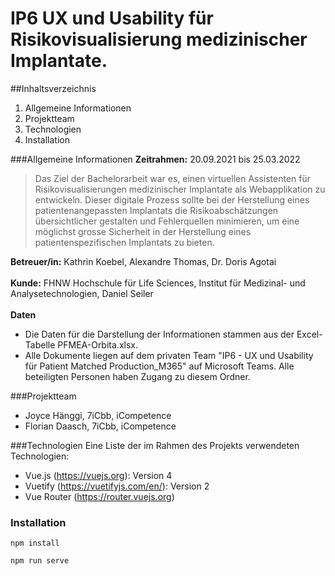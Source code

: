 # IP6 UX und Usability für Risikovisualisierung medizinischer Implantate.


##Inhaltsverzeichnis
1. Allgemeine Informationen 
2. Projektteam
3. Technologien
4. Installation

###Allgemeine Informationen
**Zeitrahmen:** 20.09.2021 bis 25.03.2022
>Das Ziel der Bachelorarbeit war es, einen virtuellen Assistenten für Risikovisualisierungen medizinischer Implantate als Webapplikation zu entwickeln. 
Dieser digitale Prozess sollte bei der Herstellung eines patientenangepassten Implantats die Risikoabschätzungen übersichtlicher gestalten und Fehlerquellen minimieren, um eine möglichst grosse Sicherheit in der Herstellung eines patientenspezifischen Implantats zu bieten.


**Betreuer/in:** Kathrin Koebel, Alexandre Thomas, Dr. Doris Agotai
<br>
<br>
**Kunde:** FHNW Hochschule für Life Sciences, Institut für Medizinal- und Analysetechnologien, Daniel Seiler
<br>
<br>
**Daten**
* Die Daten für die Darstellung der Informationen stammen aus der Excel-Tabelle PFMEA-Orbita.xlsx.
* Alle Dokumente liegen auf dem privaten Team "IP6 - UX und Usability für Patient Matched Production_M365" auf Microsoft Teams. Alle beteiligten Personen haben Zugang zu diesem Ordner.

###Projektteam
* Joyce Hänggi, 7iCbb, iCompetence
* Florian Daasch, 7iCbb, iCompetence

###Technologien
Eine Liste der im Rahmen des Projekts verwendeten Technologien:
* Vue.js (https://vuejs.org): Version 4
* Vuetify (https://vuetifyjs.com/en/): Version 2
* Vue Router (https://router.vuejs.org)




### Installation
```
npm install
```
```
npm run serve
```




